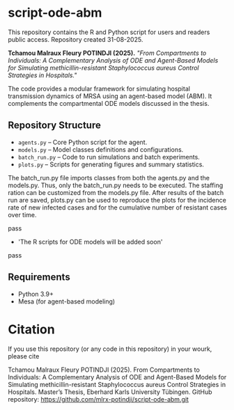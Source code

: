 # script-ode-abm
This repository contains the R and Python script for users and readers public access. Repository created 31-08-2025. 

**Tchamou Malraux Fleury POTINDJI (2025).**
*"From Compartments to Individuals: A Complementary Analysis of ODE and Agent-Based Models for Simulating methicillin-resistant Staphylococcus aureus Control Strategies in Hospitals."*

The code provides a modular framework for simulating hospital transmission dynamics of MRSA using an agent-based model (ABM). It complements the compartmental ODE models discussed in the thesis.

## Repository Structure

- `agents.py` – Core Python script for the agent.
- `models.py` – Model classes definitions and configurations.
- `batch_run.py` – Code to run simulations and batch experiments.
- `plots.py` – Scripts for generating figures and summary statistics.

The batch_run.py file imports classes from both the agents.py and the models.py. Thus, only the batch_run.py needs to be executed. The staffing ration can be customized from the models.py file. After results of the batch run are saved, plots.py can be used to reproduce the plots for the incidence rate of new infected cases and for the cumulative number of resistant cases over time.

pass

- 'The R scripts for ODE models will be added soon'

pass

## Requirements

- Python 3.9+
- Mesa (for agent-based modeling)

# Citation

If you use this repository (or any code in this repository) in your wourk, please cite

Tchamou Malraux Fleury POTINDJI (2025). 
From Compartments to Individuals: A Complementary Analysis of ODE and Agent-Based Models for Simulating methicillin-resistant Staphylococcus aureus Control Strategies in Hospitals. 
Master’s Thesis, Eberhard Karls University Tübingen.
GitHub repository: https://github.com/mlrx-potindji/script-ode-abm.git
